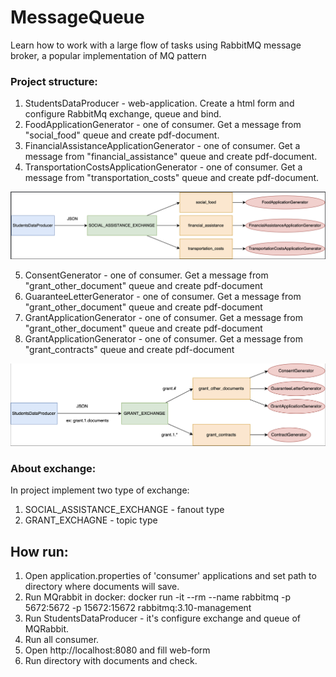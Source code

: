 # MessageQueue
Learn how to work with a large flow of tasks using RabbitMQ message broker, a popular implementation of MQ pattern

### Project structure:
1) StudentsDataProducer - web-application. Create a html form and configure RabbitMq exchange, queue and bind.
2) FoodApplicationGenerator - one of consumer. Get a message from "social_food" queue and create pdf-document.
3) FinancialAssistanceApplicationGenerator - one of consumer. Get a message from "financial_assistance" queue and create pdf-document.
4) TransportationCostsApplicationGenerator - one of consumer. Get a message from "transportation_costs" queue and create pdf-document.

![Project structure](/materials/structure.png)

5) ConsentGenerator - one of consumer. Get a message from "grant_other_document" queue and create pdf-document
6) GuaranteeLetterGenerator - one of consumer. Get a message from "grant_other_document" queue and create pdf-document
7) GrantApplicationGenerator - one of consumer. Get a message from "grant_other_document" queue and create pdf-document
8) GrantApplicationGenerator - one of consumer. Get a message from "grant_contracts" queue and create pdf-document

![Project structure2](/materials/structure2.png)

### About exchange:
In project implement two type of exchange: 
1) SOCIAL_ASSISTANCE_EXCHANGE - fanout type
2) GRANT_EXCHAGNE - topic type

## How run:
1) Open application.properties of 'consumer' applications and set path to directory where documents will save.
2) Run MQrabbit in docker: docker run -it --rm --name rabbitmq -p 5672:5672 -p 15672:15672 rabbitmq:3.10-management
3) Run StudentsDataProducer - it's configure exchange and queue of MQRabbit.
4) Run all consumer. 
5) Open http://localhost:8080 and fill web-form
6) Run directory with documents and check.